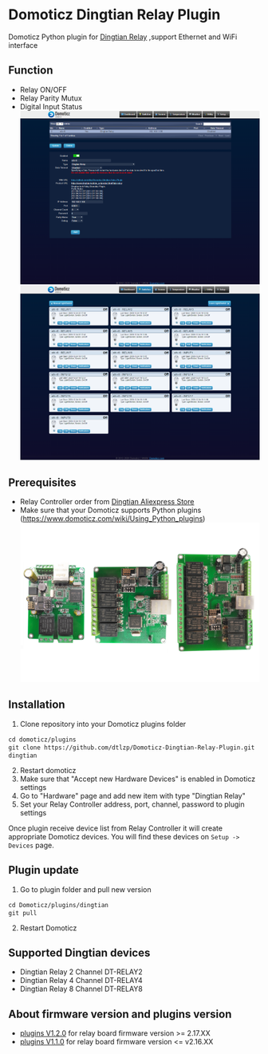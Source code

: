 # Domoticz Dingtian Relay Plugin
Domoticz Python plugin for [Dingtian Relay](https://www.dingtian-tech.com/us_en/product.html?type=relay)
,support Ethernet and WiFi interface
## Function
- Relay ON/OFF
- Relay Parity Mutux
- Digital Input Status
![image](image/Domoticz_add_hardware.png)
![image](image/Domoticz_switches.png)

## Prerequisites
- Relay Controller order from [Dingtian Aliexpress Store](https://www.aliexpress.com/item/4000999069820.html)
- Make sure that your Domoticz supports Python plugins (https://www.domoticz.com/wiki/Using_Python_plugins)
![image](image/relay.png)

## Installation
1. Clone repository into your Domoticz plugins folder
```
cd domoticz/plugins
git clone https://github.com/dtlzp/Domoticz-Dingtian-Relay-Plugin.git dingtian
```
2. Restart domoticz
3. Make sure that "Accept new Hardware Devices" is enabled in Domoticz settings
4. Go to "Hardware" page and add new item with type "Dingtian Relay"
5. Set your Relay Controller address, port, channel, password to plugin settings

Once plugin receive device list from Relay Controller it will create appropriate Domoticz devices. You will find these devices on `Setup -> Devices` page.

## Plugin update

1. Go to plugin folder and pull new version
```
cd Domoticz/plugins/dingtian
git pull
```
2. Restart Domoticz

## Supported Dingtian devices
- Dingtian Relay 2 Channel DT-RELAY2
- Dingtian Relay 4 Channel DT-RELAY4
- Dingtian Relay 8 Channel DT-RELAY8

## About firmware version and plugins version
- [plugins V1.2.0](https://github.com/dtlzp/Domoticz-Dingtian-Relay-Plugin/tree/v1.2.0) for relay board firmware version >= 2.17.XX
- [plugins V1.1.0](https://github.com/dtlzp/Domoticz-Dingtian-Relay-Plugin/tree/v1.1.x) for relay board firmware version <= v2.16.XX

